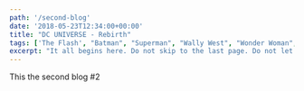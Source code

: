 ```yaml
---
path: '/second-blog'
date: '2018-05-23T12:34:00+00:00'
title: "DC UNIVERSE - Rebirth"
tags: ['The Flash', "Batman", "Superman", "Wally West", "Wonder Woman", "DC"]
excerpt: "It all begins here. Do not skip to the last page. Do not let a friend or message board ruin this comic for you. The future (and past) of the DC Universe starts here. Don’t say I didn’t warn you!"
---
```

This the second blog #2
